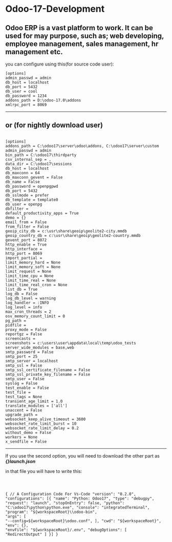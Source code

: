 # Odoo-17-Development
Odoo ERP is a vast platform to work. It can be used for may purpose, such as; web developing, employee management, sales management, hr management etc.
----
you can configure using this(for source code user):


<p><code>[options]
admin_passwd = admin
db_host = localhost
db_port = 5432
db_user = cool
db_password = 1234
addons_path = D:\odoo-17.0\addons
xmlrpc_port = 8069</code></p>

----
or (for nightly download user)
----
<p><code>
[options]
addons_path = C:\odoo17\server\odoo\addons, C:\odoo17\server\custom
admin_passwd = admin
bin_path = C:\odoo17\thirdparty
csv_internal_sep = ,
data_dir = C:\odoo17\sessions
db_host = localhost
db_maxconn = 64
db_maxconn_gevent = False
db_name = False
db_password = openpgpwd
db_port = 5432
db_sslmode = prefer
db_template = template0
db_user = openpg
dbfilter = 
default_productivity_apps = True
demo = {}
email_from = False
from_filter = False
geoip_city_db = c:\usr\share\geoip\geolite2-city.mmdb
geoip_country_db = c:\usr\share\geoip\geolite2-country.mmdb
gevent_port = 8072
http_enable = True
http_interface = 
http_port = 8069
import_partial = 
limit_memory_hard = None
limit_memory_soft = None
limit_request = None
limit_time_cpu = None
limit_time_real = None
limit_time_real_cron = None
list_db = True
log_db = False
log_db_level = warning
log_handler = :INFO
log_level = info
max_cron_threads = 2
osv_memory_count_limit = 0
pg_path = 
pidfile = 
proxy_mode = False
reportgz = False
screencasts = 
screenshots = c:\users\user\appdata\local\temp\odoo_tests
server_wide_modules = base,web
smtp_password = False
smtp_port = 25
smtp_server = localhost
smtp_ssl = False
smtp_ssl_certificate_filename = False
smtp_ssl_private_key_filename = False
smtp_user = False
syslog = False
test_enable = False
test_file = 
test_tags = None
transient_age_limit = 1.0
translate_modules = ['all']
unaccent = False
upgrade_path = 
websocket_keep_alive_timeout = 3600
websocket_rate_limit_burst = 10
websocket_rate_limit_delay = 0.2
without_demo = False
workers = None
x_sendfile = False
</code></p>

----
If you use the second option, you will need to download the other part as <b><i>{}launch.json</i></b>

in that file you will have to write this:


<p><code>

{
    // A Configuration Code For Vs-Code
    "version": "0.2.0",
    "configurations": [{
        "name": "Python: Odoo17",
        "type": "debugpy",
        "request": "launch",
        "stopOnEntry": false,
        "python": "C:\\odoo17\\python\\python.exe",
        "console": "integratedTerminal",
        "program": "${workspaceRoot}\\odoo-bin",
        "args": [
            "--config=${workspaceRoot}\\odoo.conf",
        ],
        "cwd": "${workspaceRoot}",
        "env": {},
        "envFile": "${workspaceRoot}/.env",
        "debugOptions": [
            "RedirectOutput"
        ]
    }]
}

</code></p>


